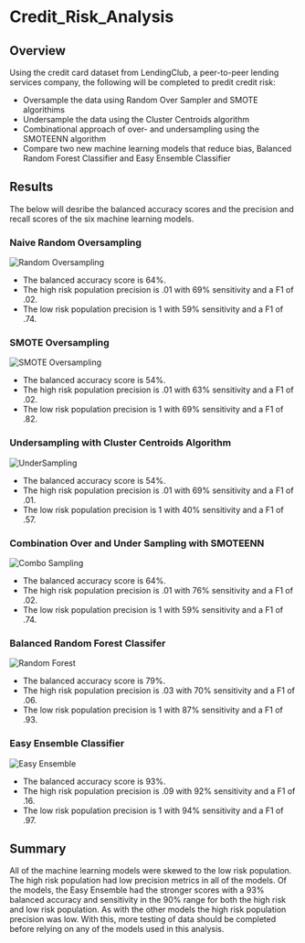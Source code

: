 # Credit_Risk_Analysis

## Overview

Using the credit card dataset from LendingClub, a peer-to-peer lending services company, the following will be completed to predit credit risk:

  * Oversample the data using Random Over Sampler and SMOTE algorithims
  * Undersample the data using the Cluster Centroids algorithm
  * Combinational approach of over- and undersampling using the SMOTEENN algorithm
  * Compare two new machine learning models that reduce bias, Balanced Random Forest Classifier and Easy Ensemble Classifier

## Results

The below will desribe the balanced accuracy scores and the precision and recall scores of the six machine learning models.

### Naive Random Oversampling

![Random Oversampling](https://user-images.githubusercontent.com/100876517/179440184-61cd8e66-d934-4037-b91f-c6977b9b23a2.png)

* The balanced accuracy score is 64%.
* The high risk population precision is .01 with 69%  sensitivity and a F1 of .02.
* The low risk population precision is 1 with 59% sensitivity and a F1 of .74.

### SMOTE Oversampling

![SMOTE Oversampling](https://user-images.githubusercontent.com/100876517/179440203-6eae0019-e299-4b5b-b9bf-83a049adf9ca.png)

* The balanced accuracy score is 54%.
* The high risk population precision is .01 with 63%  sensitivity and a F1 of .02.
* The low risk population precision is 1 with 69% sensitivity and a F1 of .82.

### Undersampling with Cluster Centroids Algorithm

![UnderSampling](https://user-images.githubusercontent.com/100876517/179440208-e6c595ff-2522-4ed9-9cc8-6896e34ae191.png)

* The balanced accuracy score is 54%.
* The high risk population precision is .01 with 69%  sensitivity and a F1 of .01.
* The low risk population precision is 1 with 40% sensitivity and a F1 of .57.

### Combination Over and Under Sampling with SMOTEENN

![Combo Sampling](https://user-images.githubusercontent.com/100876517/179440222-5867f5b9-9495-4a40-b92c-9ef13e6a26d1.png)

* The balanced accuracy score is 64%.
* The high risk population precision is .01 with 76%  sensitivity and a F1 of .02.
* The low risk population precision is 1 with 59% sensitivity and a F1 of .74.


### Balanced Random Forest Classifer

![Random Forest](https://user-images.githubusercontent.com/100876517/179440229-8fe140cd-3aa5-46b9-b50f-a0c150d838ea.png)

* The balanced accuracy score is 79%.
* The high risk population precision is .03 with 70%  sensitivity and a F1 of .06.
* The low risk population precision is 1 with 87% sensitivity and a F1 of .93.


### Easy Ensemble Classifier

![Easy Ensemble](https://user-images.githubusercontent.com/100876517/179440240-30a813f7-140d-4248-b4aa-1a82d9b5b0d4.png)

* The balanced accuracy score is 93%.
* The high risk population precision is .09 with 92%  sensitivity and a F1 of .16.
* The low risk population precision is 1 with 94% sensitivity and a F1 of .97.

## Summary

All of the machine learning models were skewed to the low risk population.  The high risk population had low precision metrics in all of the models.  Of the models, the Easy Ensemble had the stronger scores with a 93% balanced accuracy and sensitivity in the 90% range for both the high risk and low risk population.  As with the other models the high risk population precision was low.  With this, more testing of data should be completed before relying on any of the models used in this analysis.






